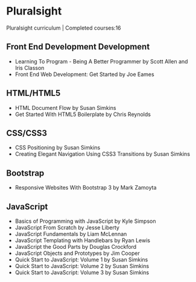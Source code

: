 # Pluralsight
Pluralsight curriculum | Completed courses:16

## Front End Development Development
- Learning To Program - Being A Better Programmer by Scott Allen and Iris Classon
- Front End Web Development: Get Started by Joe Eames

## HTML/HTML5
- HTML Document Flow by Susan Simkins
- Get Started With HTML5 Boilerplate by Chris Reynolds

## CSS/CSS3
- CSS Positioning by Susan Simkins
- Creating Elegant Navigation Using CSS3 Transitions by Susan Simkins

## Bootstrap
- Responsive Websites With Bootstrap 3 by Mark Zamoyta

## JavaScript
- Basics of Programming with JavaScript by Kyle Simpson
- JavaScript From Scratch by Jesse Liberty
- JavaScript Fundamentals by Liam McLennan
- JavaScript Templating with Handlebars by Ryan Lewis
- JavaScript the Good Parts by Douglas Crockford
- JavaScript Objects and Prototypes by Jim Cooper
- Quick Start to JavaScript: Volume 1 by Susan Simkins
- Quick Start to JavaScript: Volume 2 by Susan Simkins
- Quick Start to JavaScript: Volume 3 by Susan Simkins